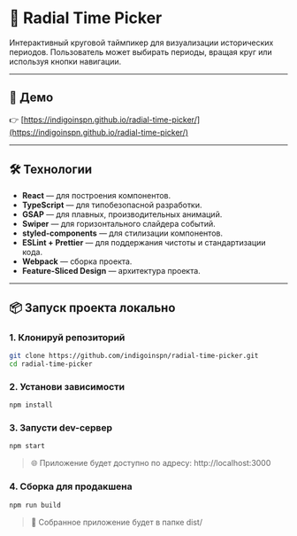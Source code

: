 # 🎯 Radial Time Picker

Интерактивный круговой таймпикер для визуализации исторических периодов.
Пользователь может выбирать периоды, вращая круг или используя кнопки навигации.

---

## 🚀 Демо

👉 [https://indigoinspn.github.io/radial-time-picker/](https://indigoinspn.github.io/radial-time-picker/)

---

## 🛠️ Технологии

- **React** — для построения компонентов.
- **TypeScript** — для типобезопасной разработки.
- **GSAP** — для плавных, производительных анимаций.
- **Swiper** — для горизонтального слайдера событий.
- **styled-components** — для стилизации компонентов.
- **ESLint + Prettier** — для поддержания чистоты и стандартизации кода.
- **Webpack** — сборка проекта.
- **Feature-Sliced Design** — архитектура проекта.

---

## 📦 Запуск проекта локально

### 1. Клонируй репозиторий

```bash
git clone https://github.com/indigoinspn/radial-time-picker.git
cd radial-time-picker
```

### 2. Установи зависимости

```bash
npm install
```

### 3. Запусти dev-сервер

```bash
npm start
```

> 🌐 Приложение будет доступно по адресу: http://localhost:3000

### 4. Сборка для продакшена

```bash
npm run build
```

> 📁 Собранное приложение будет в папке dist/
